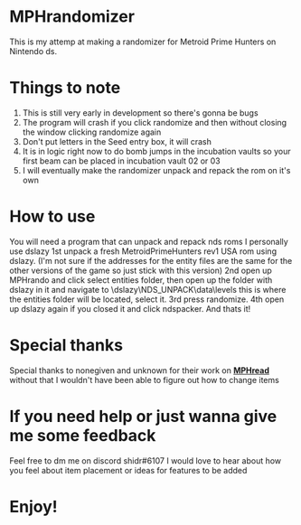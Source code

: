 # MPHrandomizer
This is my attemp at making a randomizer for Metroid Prime Hunters on Nintendo ds.

# Things to note

1. This is still very early in development so there's gonna be bugs
2. The program will crash if you click randomize and then without closing the window clicking randomize again
3. Don't put letters in the Seed entry box, it will crash
4. It is in logic right now to do bomb jumps in the incubation vaults so your first beam can be placed in incubation vault 02 or 03
5. I will eventually make the randomizer unpack and repack the rom on it's own

# How to use

You will need a program that can unpack and repack nds roms
I personally use dslazy
 1st unpack a fresh MetroidPrimeHunters rev1 USA rom using dslazy. (I'm not sure if the addresses for the entity files are the same for the other versions of the game so just stick with this version)
 2nd open up MPHrando and click select entities folder, then open up the folder with dslazy in it and navigate to \dslazy\NDS_UNPACK\data\levels this is where the entities folder will be located, select it.
 3rd press randomize.
 4th open up dslazy again if you closed it and click ndspacker.
 And thats it!
 
 # Special thanks
 Special thanks to nonegiven and unknown for their work on **[MPHread](https://github.com/NoneGiven/MphRead)** without that I wouldn't have been able to figure out how to change items

# If you need help or just wanna give me some feedback
Feel free to dm me on discord shidr#6107
I would love to hear about how you feel about item placement or ideas for features to be added

# Enjoy!
